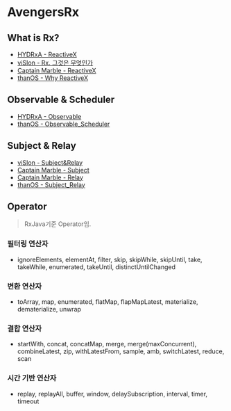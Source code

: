 # AvengersRx

## What is Rx?
- [HYDRxA - ReactiveX](https://github.com/marblestudio/AvengersRx/blob/master/RxJava%20-%20HYDRxA/1week%20-%20ReactiveX.md)
- [viSIon - Rx. 그것은 무엇인가](https://github.com/marblestudio/AvengersRx/blob/master/RxJava%20-%20viSIon/1W-Rx%20그것은%20무엇인가.md)
- [Captain Marble - ReactiveX](https://github.com/marblestudio/AvengersRx/blob/master/RxSwift%20-%20Captain%20Marble/ReactiveX.md)
- [thanOS - Why ReactiveX](https://github.com/marblestudio/AvengersRx/blob/master/RxSwift%20-%20thanOS/1w-Why%20ReactiveX%3F.md)
## Observable & Scheduler

- [HYDRxA - Observable](https://github.com/marblestudio/AvengersRx/blob/master/RxJava%20-%20HYDRxA/2week%20-%20Observable.md)
- [thanOS - Observable_Scheduler](https://github.com/marblestudio/AvengersRx/blob/master/RxSwift%20-%20thanOS/2w-Observable_Scheduler.md)

## Subject & Relay

- [viSIon - Subject&Relay](https://github.com/marblestudio/AvengersRx/blob/master/RxJava%20-%20viSIon/3W%20-%20Subject%26Relay.md)
- [Captain Marble - Subject](https://github.com/marblestudio/AvengersRx/blob/master/RxSwift%20-%20Captain%20Marble/Subject.md)
- [Captain Marble - Relay](https://github.com/marblestudio/AvengersRx/blob/master/RxSwift%20-%20Captain%20Marble/Relay.md)
- [thanOS - Subject_Relay](https://github.com/marblestudio/AvengersRx/blob/master/RxSwift%20-%20thanOS/3w-Subject_Relay.md)


## Operator
> RxJava기준 Operator임. 
###  필터링 연산자
- ignoreElements, elementAt, filter, skip, skipWhile, skipUntil, take, takeWhile, enumerated, takeUntil, distinctUntilChanged

### 변환 연산자
- toArray, map, enumerated, flatMap, flapMapLatest, materialize, dematerialize, unwrap

### 결합 연산자
- startWith, concat, concatMap, merge, merge(maxConcurrent), combineLatest, zip, withLatestFrom, sample, amb, switchLatest, reduce, scan

### 시간 기반 연산자
- replay, replayAll, buffer, window, delaySubscription, interval, timer, timeout
